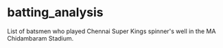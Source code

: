 # batting_analysis
List of batsmen who played Chennai Super Kings spinner's well in the MA Chidambaram Stadium.

